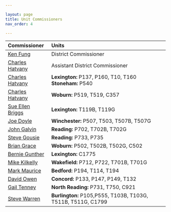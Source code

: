 ```yaml
--- 

layout: page
title: Unit Commissioners
nav_order: 4

---
```


|Commissioner|Units|
|:----|:----|
|[Ken Fung](mailto:ksfung3@yahoo.com)|District Commissioner|	
|[Charles Hatvany](mailto:charles@hatvany.com)|Assistant District Commissioner|	
|[Charles Hatvany](mailto:charles@hatvany.com)|**Lexington:** P137, P160, T10, T160 <br/>**Stoneham:** P540|	
|[Charles Hatvany](mailto:charles@hatvany.com)|**Woburn:** P519, T519, C357|	
|[Sue Ellen Briggs](mailto:sueellenbriggs@gmail.com)|**Lexington:** T119B, T119G|	
|[Joe Doyle](mailto:doyle.joseph@verizon.net)|**Winchester:** P507, T503, T507B, T507G|	
|[John Galvin](mailto:jkgalvin@verizon.net)|**Reading:** P702, T702B, T702G|	
|[Steve Gousie](mailto:stephen@gousie.me)|**Reading:** P733, P735|	
|[Brian Grace](mailto:brian.grace@belmontprinting.com)|**Woburn:** P502, T502B, T502G, C502|	
|[Bernie Gunther](mailto:bernard@gunther.com)|**Lexington:** C1775|	
|[Mike Kilkelly](mailto:mkilkelly@aol.com)|**Wakefield:** P712, P722, T701B, T701G|	
|[Mark Maurice](mailto:dmarkmaurice61@gmail.com)|**Bedford:** P194, T114, T194|	
|[David Owen](mailto:david.owen@concordscouthouse.org)|**Concord:** P133, P147, P149, T132|	
|[Gail Tenney](mailto:gegail@yahoo.com)|**North Reading:** P731, T750, C921|	
|[Steve Warren](mailto:scouter105573@gmail.com)|**Burlington:** P105,P555, T103B, T103G, T511B, T511G, C1799|	 
